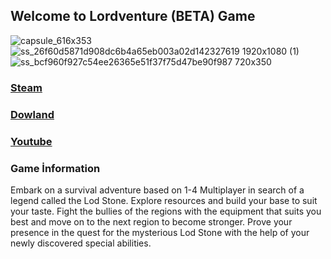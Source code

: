 ## Welcome to Lordventure (BETA) Game
![capsule_616x353](https://user-images.githubusercontent.com/111450642/185208617-4e187e81-35c7-420b-834b-9962c2c3f608.jpg)
![ss_26f60d5871d908dc6b4a65eb003a02d142327619 1920x1080 (1)](https://user-images.githubusercontent.com/111450642/185211174-df73ff74-9fb8-4223-8733-b31350902a19.jpg)
![ss_bcf960f927c54ee26365e51f37f75d47be90f987 720x350](https://user-images.githubusercontent.com/111450642/185210099-2c903226-916d-4ea5-ada4-e477f90d5a0e.jpg)

 ### [Steam](https://store.steampowered.com/app/1818230/Lodventure/?l=english)
 
 ### [Dowland](https://drive.google.com/file/d/1gTHu5QNZ48QKeY2Ldl53XbROEJNffw7B/view?usp=sharing)

 ### [Youtube](https://youtu.be/nW49lA0Sduc)
 
### Game İnformation

Embark on a survival adventure based on 1-4 Multiplayer in search of a legend called the Lod Stone. Explore resources and build your base to suit your taste. Fight the bullies of the regions with the equipment that suits you best and move on to the next region to become stronger. Prove your presence in the quest for the mysterious Lod Stone with the help of your newly discovered special abilities.
